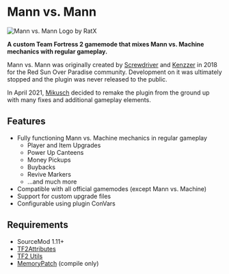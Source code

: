 # Mann vs. Mann

![Mann vs. Mann Logo by RatX](https://repository-images.githubusercontent.com/359592641/ec8bd400-b132-11eb-8ae7-bf0809723735)

**A custom Team Fortress 2 gamemode that mixes Mann vs. Machine mechanics with regular gameplay.**

Mann vs. Mann was originally created by [Screwdriver](https://github.com/ScrewdriverHyena) and [Kenzzer](https://github.com/Kenzzer) in 2018 for the Red Sun Over Paradise community.
Development on it was ultimately stopped and the plugin was never released to the public.

In April 2021, [Mikusch](https://github.com/Mikusch) decided to remake the plugin from the ground up with many fixes and additional gameplay elements.

## Features

- Fully functioning Mann vs. Machine mechanics in regular gameplay
    - Player and Item Upgrades
    - Power Up Canteens
    - Money Pickups
    - Buybacks
    - Revive Markers
    - ...and much more
- Compatible with all official gamemodes (except Mann vs. Machine)
- Support for custom upgrade files
- Configurable using plugin ConVars

## Requirements

- SourceMod 1.11+
- [TF2Attributes](https://github.com/nosoop/tf2attributes)
- [TF2 Utils](https://github.com/nosoop/SM-TFUtils)
- [MemoryPatch](https://github.com/Kenzzer/MemoryPatch) (compile only)